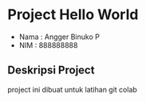 # Project Hello World

- Nama : Angger Binuko P
- NIM : 888888888

## Deskripsi Project
project ini dibuat untuk latihan git colab
